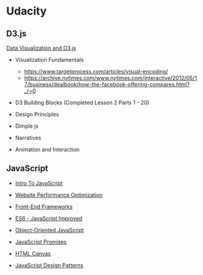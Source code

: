 # **Udacity**

## **D3.js**

[Data Visualization and D3.js](https://www.udacity.com/course/data-visualization-and-d3js--ud507)

- Visualization Fundamentals
    - https://www.targetprocess.com/articles/visual-encoding/
    - https://archive.nytimes.com/www.nytimes.com/interactive/2012/05/17/business/dealbook/how-the-facebook-offering-compares.html?_r=0

- D3 Building Blocks (Completed Lesson 2 Parts 1 - 20)

- Design Principles

- Dimple js

- Narratives

- Animation and Interaction

## **JavaScript**

- [Intro To JavaScript](https://www.udacity.com/course/intro-to-javascript--ud803)

- [Website Performance Optimization](https://www.udacity.com/course/website-performance-optimization--ud884)

- [Front-End Frameworks](https://www.udacity.com/course/front-end-frameworks--ud894)

- [ES6 - JavaScript Improved](https://www.udacity.com/course/es6-javascript-improved--ud356)

- [Object-Oriented JavaScript](https://www.udacity.com/course/object-oriented-javascript--ud015)

- [JavaScript Promises](https://www.udacity.com/course/javascript-promises--ud898)

- [HTML Canvas](https://www.udacity.com/course/html5-canvas--ud292)

- [JavaScript Design Patterns](https://www.udacity.com/course/javascript-design-patterns--ud989)